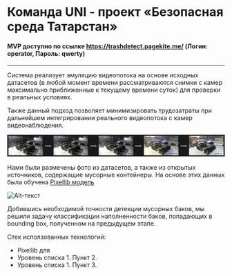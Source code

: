 # Команда UNI - проект «Безопасная среда Татарстан»

#### MVP доступно по ссылке https://trashdetect.pagekite.me/  (Логин: operator, Пароль: qwerty)


____
Система реализует эмуляцию видеопотока на основе исходных датасетов (в любой момент времени рассматриваются снимки с камер максимально приближенные к текущему времени суток) для проверки в реальных условиях.

Также данный подход позволяет минимизировать трудозатраты при дальнейшем интегрировании реального видеопотока с камер видеонаблюдения.

![Alt-текст](https://raw.githubusercontent.com/andreifarafonow/BSTDetection/master/WebApplication1/Без%20имени-1.png)

Нами были размечены фото из датасетов, а также из открытых источников, содержащие мусорные контейнеры. На основе этих данных была обучена <a href="https://drive.google.com/file/d/1ymdzasB2Q_rCSX_jcpHGbLbaTAOtNuHX/view?usp=sharing">Pixellib модель</a>

![Alt-текст](https://sun9-52.userapi.com/impg/6hGMIUelbpmlASKxeMQXRVF3MOpcZ7QPeVB9Xg/gpca9sMhsDw.jpg?size=230x161&quality=95&sign=68885e1d35fdf16682ed23fccfa29615&type=album)

Добившись необходимой точности детекции мусорных баков, мы решили задачу классификации наполненности баков, попадающих в bounding box, полученном на предыдущем этапе.


Стек исползованных технологий:
- Pixellib для 
- Уровень списка 1. Пункт 2.
- Уровень списка 1. Пункт 3.
